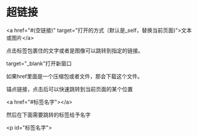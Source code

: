 # 超链接

\<a href="#(空链接)" target="打开的方式（默认是_self，替换当前页面)">文本或图片\</a>

点击标签包裹住的文字或者是图像可以跳转到指定的链接。	 

target="_blank"打开新窗口

如果href里面是一个压缩包或者文件，那会下载这个文件。

锚点链接，点击后可以快速跳转到当前页面的某个位置

\<a href="#标签名字">\</a>

然后在下面需要跳转的标签给予名字

\<p id="标签名字">

